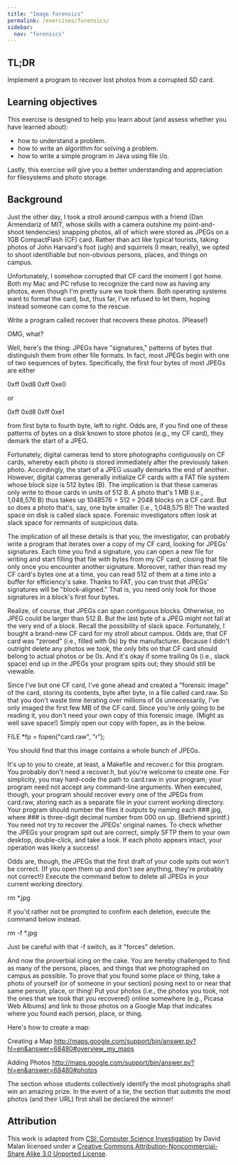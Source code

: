 ```yaml
---
title: "Image forensics"
permalink: /exercises/forensics/
sidebar:
  nav: "forensics"
---
```

## TL;DR
Implement a program to recover lost photos from a corrupted SD card.

## Learning objectives
This exercise is designed to help you learn about (and assess whether you have learned about):
* how to understand a problem.
* how to write an algorithm for solving a problem.
* how to write a simple program in Java using file i/o.

Lastly, this exercise will give you a better understanding and appreciation for filesystems and photo storage.

## Background
 Just the other day, I took a stroll around campus with a friend (Dan Armendariz of MIT, whose skills with a camera outshine my point-and-shoot tendencies) snapping photos, all of which were stored as JPEGs on a 1GB CompactFlash (CF) card. Rather than act like typical tourists, taking photos of John Harvard's foot (ugh) and squirrels (I mean, really), we opted to shoot identifiable but non-obvious persons, places, and things on campus.

Unfortunately, I somehow corrupted that CF card the moment I got home. Both my Mac and PC refuse to recognize the card now as having any photos, even though I'm pretty sure we took them. Both operating systems want to format the card, but, thus far, I've refused to let them, hoping instead someone can come to the rescue.

Write a program called recover that recovers these photos. (Please!)

OMG, what?

Well, here's the thing: JPEGs have "signatures," patterns of bytes that distinguish them from other file formats. In fact, most JPEGs begin with one of two sequences of bytes. Specifically, the first four bytes of most JPEGs are either

0xff 0xd8 0xff 0xe0

or

0xff 0xd8 0xff 0xe1

from first byte to fourth byte, left to right. Odds are, if you find one of these patterns of bytes on a disk known to store photos (e.g., my CF card), they demark the start of a JPEG.

Fortunately, digital cameras tend to store photographs contiguously on CF cards, whereby each photo is stored immediately after the previously taken photo. Accordingly, the start of a JPEG usually demarks the end of another. However, digital cameras generally initialize CF cards with a FAT file system whose block size is 512 bytes (B). The implication is that these cameras only write to those cards in units of 512 B. A photo that's 1 MB (i.e., 1,048,576 B) thus takes up 1048576 ÷ 512 = 2048 blocks on a CF card. But so does a photo that's, say, one byte smaller (i.e., 1,048,575 B)! The wasted space on disk is called slack space. Forensic investigators often look at slack space for remnants of suspicious data.

The implication of all these details is that you, the investigator, can probably write a program that iterates over a copy of my CF card, looking for JPEGs' signatures. Each time you find a signature, you can open a new file for writing and start filling that file with bytes from my CF card, closing that file only once you encounter another signature. Moreover, rather than read my CF card's bytes one at a time, you can read 512 of them at a time into a buffer for efficiency's sake. Thanks to FAT, you can trust that JPEGs' signatures will be "block-aligned." That is, you need only look for those signatures in a block's first four bytes.

Realize, of course, that JPEGs can span contiguous blocks. Otherwise, no JPEG could be larger than 512 B. But the last byte of a JPEG might not fall at the very end of a block. Recall the possibility of slack space. Fortunately, I bought a brand-new CF card for my stroll about campus. Odds are, that CF card was "zeroed" (i.e., filled with 0s) by the manufacturer. Because I didn't outright delete any photos we took, the only bits on that CF card should belong to actual photos or be 0s. And it's okay if some trailing 0s (i.e., slack space) end up in the JPEGs your program spits out; they should still be viewable.

Since I've but one CF card, I've gone ahead and created a "forensic image" of the card, storing its contents, byte after byte, in a file called card.raw. So that you don't waste time iterating over millions of 0s unnecessarily, I've only imaged the first few MB of the CF card. Since you're only going to be reading it, you don't need your own copy of this forensic image. (Might as well save space!) Simply open our copy with fopen, as in the below.

FILE *fp = fopen("card.raw", "r");

You should find that this image contains a whole bunch of JPEGs.

It's up to you to create, at least, a Makefile and recover.c for this program. You probably don't need a recover.h, but you're welcome to create one. For simplicity, you may hard-code the path to card.raw in your program; your program need not accept any command-line arguments. When executed, though, your program should recover every one of the JPEGs from card.raw, storing each as a separate file in your current working directory. Your program should number the files it outputs by naming each ###.jpg, where ### is three-digit decimal number from 000 on up. (Befriend sprintf.) You need not try to recover the JPEGs' original names. To check whether the JPEGs your program spit out are correct, simply SFTP them to your own desktop, double-click, and take a look. If each photo appears intact, your operation was likely a success!

Odds are, though, the JPEGs that the first draft of your code spits out won't be correct. (If you open them up and don't see anything, they're probably not correct!) Execute the command below to delete all JPEGs in your current working directory.

rm *.jpg

If you'd rather not be prompted to confirm each deletion, execute the command below instead.

rm -f *.jpg

Just be careful with that -f switch, as it "forces" deletion.

And now the proverbial icing on the cake. You are hereby challenged to find as many of the persons, places, and things that we photographed on campus as possible. To prove that you found some place or thing, take a photo of yourself (or of someone in your section) posing next to or near that same person, place, or thing! Put your photos (i.e., the photos you took, not the ones that we took that you recovered) online somewhere (e.g., Picasa Web Albums) and link to those photos on a Google Map that indicates where you found each person, place, or thing.

Here's how to create a map:

Creating a Map
http://maps.google.com/support/bin/answer.py?hl=en&answer=68480#overview_my_maps

Adding Photos
http://maps.google.com/support/bin/answer.py?hl=en&answer=68480#photos

The section whose students collectively identify the most photographs shall win an amazing prize. In the event of a tie, the section that submits the most photos (and their URL) first shall be declared the winner!

## Attribution
This work is adapted from [CSI: Computer Science Investigation](http://nifty.stanford.edu/2010/malan-csi/) by David Malan licensed under a [Creative Commons Attribution-Noncommercial-Share Alike 3.0 Unported License](http://creativecommons.org/licenses/by-nc-sa/3.0/). 
